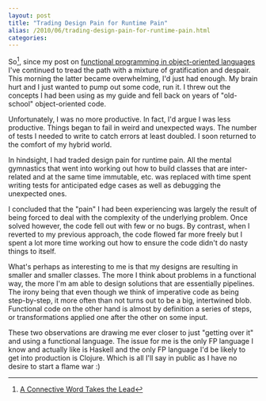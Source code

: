 ```yaml
---
layout: post
title: "Trading Design Pain for Runtime Pain"
alias: /2010/06/trading-design-pain-for-runtime-pain.html
categories:
---
```

So[^1], since my post on [functional programming in object-oriented languages](/blog/2010/03/01/functional-programming-in-object-oriented-languages) I've continued to tread the path with a mixture of gratification and despair. This morning the latter became overwhelming, I'd just had enough. My brain hurt and I just wanted to pump out some code, run it. I threw out the concepts I had been using as my guide and fell back on years of "old-school" object-oriented code.

Unfortunately, I was no more productive. In fact, I'd argue I was less productive. Things began to fail in weird and unexpected ways. The number of tests I needed to write to catch errors at least doubled. I soon returned to the comfort of my hybrid world.

<!--more-->
In hindsight, I had traded design pain for runtime pain. All the mental gymnastics that went into working out how to build classes that are inter-related and at the same time immutable, etc. was replaced with time spent writing tests for anticipated edge cases as well as debugging the unexpected ones.

I concluded that the "pain" I had been experiencing was largely the result of being forced to deal with the complexity of the underlying problem. Once solved however, the code fell out with few or no bugs. By contrast, when I reverted to my previous approach, the code flowed far more freely but I spent a lot more time working out how to ensure the code didn't do nasty things to itself.

What's perhaps as interesting to me is that my designs are resulting in smaller and smaller classes. The more I think about problems in a functional way, the more I'm am able to design solutions that are essentially pipelines. The irony being that even though we think of imperative code as being step-by-step, it more often than not turns out to be a big, intertwined blob. Functional code on the other hand is almost by definition a series of steps, or transformations applied one after the other on some input.

These two observations are drawing me ever closer to just "getting over it" and using a functional language. The issue for me is the only FP language I know and actually like is Haskell and the only FP language I'd be likely to get into production is Clojure. Which is all I'll say in public as I have no desire to start a flame war :)

[^1]: [A Connective Word Takes the Lead](http://www.nytimes.com/2010/05/22/us/22iht-currents.html)
